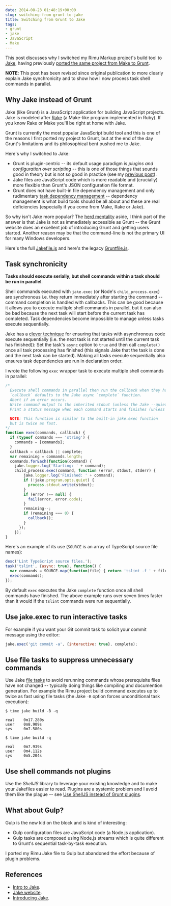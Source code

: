 ```yaml
---
date: 2014-08-23 01:48:19+00:00
slug: switching-from-grunt-to-jake
title: Switching from Grunt to Jake
tags:
- grunt
- jake
- JavaScript
- Make
---
```


This post discusses why I switched my Rimu Markup project's build tool to [Jake](http://jakejs.com/), having previously [ported the same project from Make to Grunt](/posts/porting-from-make-to-grunt/).

<!--more-->

**NOTE**: This post has been revised since original publication to more clearly explain Jake synchronicity and to show how I now process task shell commands in parallel.


## Why Jake instead of Grunt

Jake (like Grunt) is a JavaScript application for building JavaScript projects. Jake is modeled after [Rake](https://github.com/jimweirich/rake) (a Make-like program implemented in Ruby). If you know Rake or Make you'll be right at home with Jake.

Grunt is currently the most popular JavaScript build tool and this is one of the reasons I first ported my project to Grunt, but at the end of the day Grunt's limitations and its philosophical bent pushed me to Jake.

Here's why I switched to Jake:

  * Grunt is plugin-centric -- its default usage paradigm is _plugins and configuration over scripting_ -- this is one of those things that sounds good in theory but is not so good in practice (see my [previous post](/posts/porting-from-make-to-grunt/)). 
  * Jake files are JavaScript code which is more readable and (crucially) more flexible than Grunt's JSON configuration file format. 
  * Grunt does not have built-in file dependency management and only rudimentary [task dependency management](https://github.com/gruntjs/grunt/issues/968) -- dependency management is what build tools should be all about and these are real deficiencies (especially if you come from Make, Rake or Jake). 

So why isn't Jake more popular? The [herd mentality](http://en.wikipedia.org/wiki/Herd_mentality) aside, I think part of the answer is that Jake is not as immediately accessible as Grunt -- the Grunt website does an excellent job of introducing Grunt and getting users started. Another reason may be that the command-line is not the primary UI for many Windows developers.

Here's the full [Jakefile.js](https://github.com/srackham/rimu/blob/v3.0.10/Jakefile.js) and here's the legacy [Gruntfile.js](https://github.com/srackham/rimu/blob/c1e37b408e0a31d4051229654c2331c6cbc9a49b/Gruntfile.js).

## Task synchronicity

**Tasks should execute serially, but shell commands within a task should be run in parallel**.

Shell commands executed with `jake.exec` (or Node's `child_process.exec`) are synchronous i.e. they return immediately after starting the command -- command completion is handled with callbacks. This can be good because it allows you to execute multiple shell commands in parallel, but it can also be bad because the next task will start before the current task has completed.  Task dependencies become impossible to manage unless tasks execute sequentially.

Jake has a [clever technique](http://jakejs.com/docs#tasks) for ensuring that tasks with asynchronous code execute sequentially (i.e. the next task is not started until the current task has finished)): Set the task's `async` option to `true` and then call `complete()` once all task processing has finished (this signals Jake that the task is done and the next task can be started). Making all tasks execute sequentially also ensures task dependencies are run in declaration order.

I wrote the following `exec` wrapper task to execute multiple shell commands in parallel:
    
``` js
/*
  Execute shell commands in parallel then run the callback when they have all finished.
  `callback` defaults to the Jake async `complete` function.
  Abort if an error occurs.
  Write command output to the inherited stdout (unless the Jake --quiet option is set).
  Print a status message when each command starts and finishes (unless the Jake --quiet option is set).

  NOTE: This function is similar to the built-in jake.exec function
  but is twice as fast.
*/
function exec(commands, callback) {
  if (typeof commands === 'string') {
    commands = [commands];
  }
  callback = callback || complete;
  var remaining = commands.length;
  commands.forEach(function(command) {
    jake.logger.log('Starting: ' + command);
    child_process.exec(command, function (error, stdout, stderr) {
        jake.logger.log('Finished: ' + command);
        if (!jake.program.opts.quiet) {
          process.stdout.write(stdout);
        }
        if (error !== null) {
          fail(error, error.code);
        }
        remaining--;
        if (remaining === 0) {
          callback();
        }
      });
    });
}
```

Here's an example of its use (`SOURCE` is an array of TypeScript source file names):
    
``` js
desc('Lint TypeScript source files.');
task('tslint', {async: true}, function() {
  var commands = SOURCE.map(function(file) { return 'tslint -f ' + file; });
  exec(commands);
});
```

By default `exec` executes the Jake `complete` function once all shell commands have finished. The above example runs over seven times faster than it would if the `tslint` commands were run sequentially.

## Use jake.exec to run interactive tasks

For example if you want your Git commit task to solicit your commit message using the editor:
    
``` js
jake.exec('git commit -a', {interactive: true}, complete);
```


## Use file tasks to suppress unnecessary commands

Use Jake [file tasks](http://jakejs.com/docs#tasks_file-tasks) to avoid rerunning commands whose prerequisite files have not changed -- typically doing things like compiling and documention generation. For example the Rimu project build command executes up to twice as fast using file tasks (the Jake `-B` option forces unconditional task execution):
    
    $ time jake build -B -q
    
    real    0m17.280s
    user    0m8.909s
    sys     0m7.580s
    
    $ time jake build -q
    
    real    0m7.939s
    user    0m4.112s
    sys     0m5.204s


## Use shell commands not plugins

Use the _ShellJS_ library to leverage your existing knowledge and to make your Jakefiles easier to read.  Plugins are a systemic problem and I avoid them like the plague -- see [Use ShellJS instead of Grunt plugins](/posts/porting-from-make-to-grunt/).

## What about Gulp?

Gulp is the new kid on the block and is kind of interesting:

  * Gulp configuration files are JavaScript code (a Node.js application). 
  * Gulp tasks are composed using Node.js streams which is quite different to Grunt's sequential task-by-task execution. 

I ported my Rimu Jake file to Gulp but abandoned the effort because of plugin problems.

## References

  * [Intro to Jake](http://howtonode.org/intro-to-jake). 
  * [Jake website](http://jakejs.com/). 
  * [Introducing Jake](http://www.cappuccino-project.org/blog/2010/04/introducing-jake-a-build-tool-for-javascript.html). 

